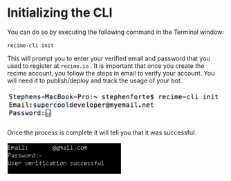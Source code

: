 # Initializing the CLI

You can do so by executing the following command in the Terminal window:


    recime-cli init


This will prompt you to enter your verified email and password that you used to register at `recime.io` . It is important that once you create the recime account, you follow the steps in email to verify your account. You will need it to publish/deploy and track the usage of your bot.

![](init-1a.png)

Once the process is complete it will tell you that it was successful.

![](init-1b.png)
